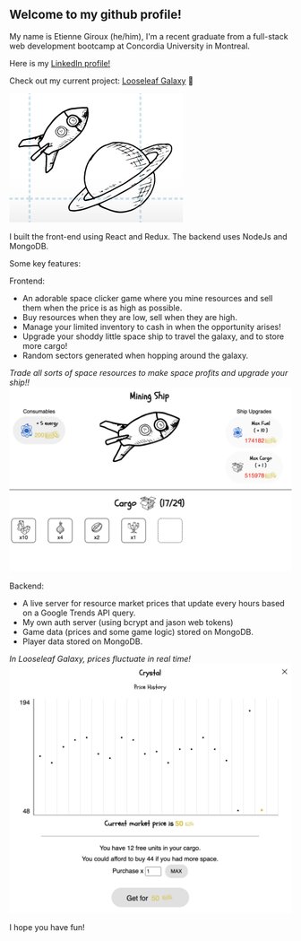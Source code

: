 
## Welcome to my github profile!
My name is Etienne Giroux (he/him), I'm a recent graduate from a full-stack web development bootcamp at Concordia University in Montreal.

Here is my [LinkedIn profile!](https://www.linkedin.com/in/egiroux/)

Check out my current project:  [Looseleaf Galaxy](http://www.looseleafgalaxy.space) 🚀 

![Looseleaf Galaxy Screenshot](./looseleaf_galaxy1.png)

I built the front-end using React and Redux. The backend uses NodeJs and MongoDB.


Some key features: 

Frontend:
- An adorable space clicker game where you mine resources and sell them when the price is as high as possible.
- Buy resources when they are low, sell when they are high.
- Manage your limited inventory to cash in when the opportunity arises!
- Upgrade your shoddy little space ship to travel the galaxy, and to store more cargo!
- Random sectors generated when hopping around the galaxy.


_Trade all sorts of space resources to make space profits and upgrade your ship!!_
![Looseleaf Galaxy Screenshot](./looseleaf_galaxy4.png)

Backend:
- A live server for resource market prices that update every hours based on a Google Trends API query.
- My own auth server (using bcrypt and jason web tokens)
- Game data (prices and some game logic) stored on MongoDB.
- Player data stored on MongoDB.

_In Looseleaf Galaxy, prices fluctuate in real time!_
![Looseleaf Galaxy Screenshot](./looseleaf_galaxy31.png)


I hope you have fun!


<!--
**eggiroux/eggiroux** is a ✨ _special_ ✨ repository because its `README.md` (this file) appears on your GitHub profile.
![MongoDB Atlas Signup](__lecture/assets/mongo_signup.gif)
Here are some ideas to get you started:

- 🔭 I’m currently working on ...
- 🌱 I’m currently learning ...
- 👯 I’m looking to collaborate on ...
- 🤔 I’m looking for help with ...
- 💬 Ask me about ...
- 📫 How to reach me: ...
- 😄 Pronouns: ...
- ⚡ Fun fact: ...
-->
